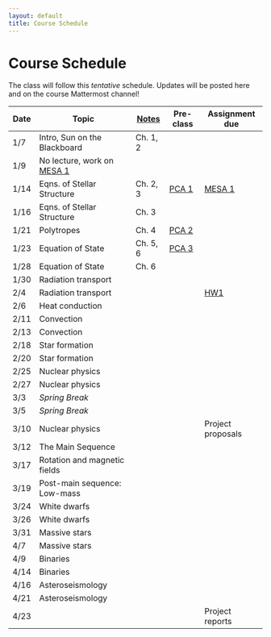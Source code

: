 ```yaml
---
layout: default
title: Course Schedule
---
```


# Course Schedule

The class will follow this _tentative_ schedule. Updates will be posted here and on the course Mattermost channel! 

Date  | Topic                        | [Notes](assets/stellar-notes.pdf) | Pre-class | Assignment due
------|------------------------------|-------|-----------|----------------
1/7   | Intro, Sun on the Blackboard | Ch. 1, 2 | | 
1/9   | No lecture, work on [MESA 1](assignments/mesa1.md)   | |
1/14  | Eqns. of Stellar Structure   | Ch. 2, 3 | [PCA 1](assignments/pca1.md) | [MESA 1](assignments/mesa1.md)
1/16  | Eqns. of Stellar Structure   | Ch. 3 |   |
1/21  | Polytropes                   | Ch. 4 |  [PCA 2](assignments/pca2.md) |
1/23  | Equation of State            | Ch. 5, 6 | [PCA 3](assignments/pca3.md) |
1/28  | Equation of State            | Ch. 6 |  |
1/30  | Radiation transport          |  | |
2/4   | Radiation transport          |  | | [HW1](assignments/hw1.md)
2/6   | Heat conduction              |  | |
2/11  | Convection                   |  | |
2/13  | Convection                   |  | |
2/18  | Star formation               |  | | 
2/20  | Star formation               |  | |
2/25  | Nuclear physics              |  | |
2/27  | Nuclear physics              |  | |
3/3   | *Spring Break*               |  | |
3/5   | *Spring Break*               |  | |
3/10  | Nuclear physics              |  | | Project proposals
3/12  | The Main Sequence            |  | |
3/17  | Rotation and magnetic fields |  | |
3/19  | Post-main sequence: Low-mass |  | |
3/24  | White dwarfs                 |  | |
3/26  | White dwarfs                 |  | |
3/31  | Massive stars                |  | |
4/7   | Massive stars                |  | |
4/9   | Binaries                     |  | |
4/14  | Binaries                     |  | |
4/16  | Asteroseismology             |  | |
4/21  | Asteroseismology             |  | |
4/23  |  | | | Project reports
